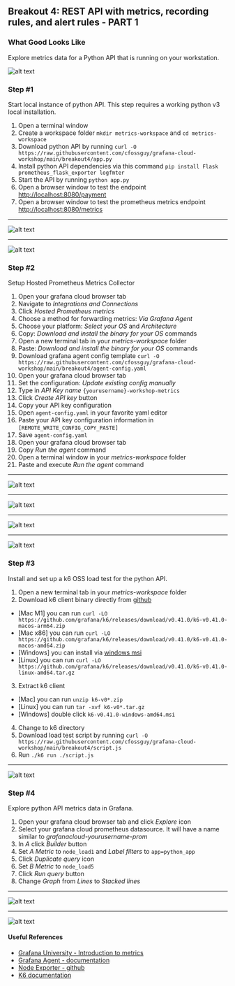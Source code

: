 ## Breakout 4: REST API with metrics, recording rules, and alert rules - PART 1

### What Good Looks Like
Explore metrics data for a Python API that is running on your workstation. 

![alt text](explore.jpg) 

### Step #1
Start local instance of python API. This step requires a working python v3
local installation.

1. Open a terminal window
2. Create a workspace folder `mkdir metrics-workspace` and `cd metrics-workspace`
3. Download python API by running `curl -O https://raw.githubusercontent.com/cfossguy/grafana-cloud-workshop/main/breakout4/app.py`
4. Install python API dependencies via this command `pip install Flask prometheus_flask_exporter logfmter`  
5. Start the API by running `python app.py`
6. Open a browser window to test the endpoint [http://localhost:8080/payment](http://localhost:8080]/payment)
7. Open a browser window to test the prometheus metrics endpoint [http://localhost:8080/metrics](http://localhost:8080]/metrics)

---
![alt text](python_api1.png) 

---
![alt text](python_api2.png) 

### Step #2

Setup Hosted Prometheus Metrics Collector

1. Open your grafana cloud browser tab 
2. Navigate to *Integrations and Connections*
3. Click *Hosted Prometheus metrics*
4. Choose a method for forwarding metrics: *Via Grafana Agent*
5. Choose your platform: *Select your OS* and *Architecture*
6. Copy: *Download and install the binary for your OS* commands
7. Open a new terminal tab in your *metrics-workspace* folder 
8. Paste: *Download and install the binary for your OS* commands 
15. Download grafana agent config template `curl -O https://raw.githubusercontent.com/cfossguy/grafana-cloud-workshop/main/breakout4/agent-config.yaml`
10. Open your grafana cloud browser tab 
11. Set the configuration: *Update existing config manually*
12. Type in *API Key name* `{yourusername}-workshop-metrics`
13. Click *Create API key* button
14. Copy your API key configuration
15. Open `agent-config.yaml` in your favorite yaml editor
16. Paste your API key configuration information in `[REMOTE_WRITE_CONFIG_COPY_PASTE]`
17. Save `agent-config.yaml`
18. Open your grafana cloud browser tab
19. Copy *Run the agent* command
20. Open a terminal window in your *metrics-workspace* folder
21. Paste and execute *Run the agent* command

---
![alt text](integrations1.png) 

---
![alt text](integrations2.png) 

---
![alt text](integrations3.png) 

---
![alt text](integrations4.png) 


### Step #3 
Install and set up a k6 OSS load test for the python API.

1. Open a new terminal tab in your *metrics-workspace* folder 
2. Download k6 client binary directly from [github](https://github.com/grafana/k6/releases) 
- [Mac M1] you can run `curl -LO https://github.com/grafana/k6/releases/download/v0.41.0/k6-v0.41.0-macos-arm64.zip`
- [Mac x86] you can run `curl -LO https://github.com/grafana/k6/releases/download/v0.41.0/k6-v0.41.0-macos-amd64.zip`
- [Windows] you can install via [windows msi](https://github.com/grafana/k6/releases/download/v0.41.0/k6-v0.41.0-windows-amd64.msi)
- [Linux] you can run `curl -LO https://github.com/grafana/k6/releases/download/v0.41.0/k6-v0.41.0-linux-amd64.tar.gz`
3. Extract k6 client 
- [Mac] you can run `unzip k6-v0*.zip`
- [Linux] you can run `tar -xvf k6-v0*.tar.gz`
- [Windows] double click `k6-v0.41.0-windows-amd64.msi`
4. Change to k6 directory 
5. Download load test script by running `curl -O https://raw.githubusercontent.com/cfossguy/grafana-cloud-workshop/main/breakout4/script.js`
6. Run `./k6 run ./script.js`

---
![alt text](k6_1.png) 

### Step #4 
Explore python API metrics data in Grafana.

1. Open your grafana cloud browser tab and click *Explore* icon
2. Select your grafana cloud prometheus datasource. It will have a name similar to *grafanacloud-yourusername-prom*
3. In *A* click *Builder* button
4. Set *A* *Metric* to `node_load1` and *Label filters* to `app=python_app`
5. Click *Duplicate query* icon
6. Set *B* *Metric* to `node_load5`
7. Click *Run query* button 
8. Change *Graph* from *Lines* to *Stacked lines*

---
![alt text](explore2.png) 

---
![alt text](explore.jpg) 

#### Useful References 
* [Grafana University - Introduction to metrics](https://university.grafana.com/learn/course/external/view/elearning/13/module-introduction-to-metrics)
* [Grafana Agent - documentation](https://grafana.com/docs/agent/latest/)
* [Node Exporter - github](https://github.com/prometheus/node_exporter)
* [K6 documentation](https://k6.io/docs/)